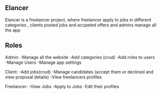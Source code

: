 ## Elancer

Elancer is a freelancer project, where freelancer apply to jobs in different categories , clients posted jobs and accpeted offers and admins manage all the app

## Roles

Admin: 
-Manage all the website
-Add categories (crud)
-Add roles to users
-Manage Users
-Manage app settings

Client:
-Add jobs(crud)
-Manage candidates (accept them or declined and view proposal details)
-View freelancers profiles

Freelancer:
-View Jobs
-Apply to Jobs
-Edit their profiles





